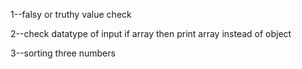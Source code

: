 1--falsy or truthy value check



2--check datatype of input if array then print array instead of object



3--sorting three numbers
